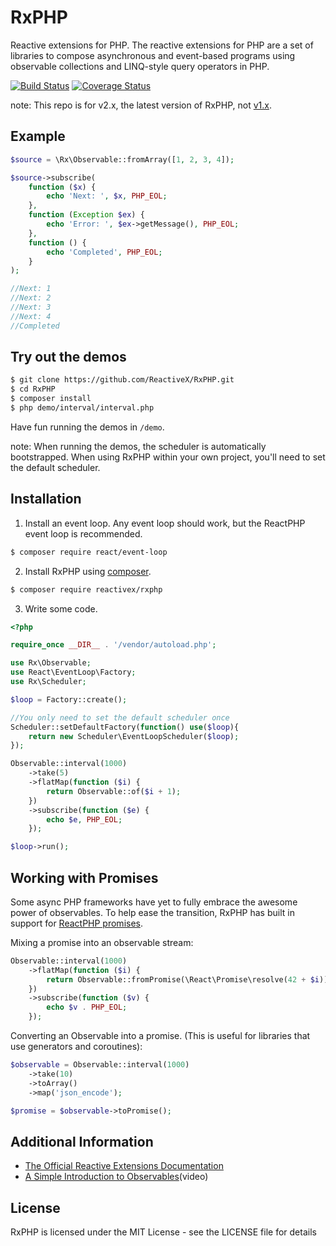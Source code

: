 RxPHP
======

Reactive extensions for PHP. The reactive extensions for PHP are a set of
libraries to compose asynchronous and event-based programs using observable
collections and LINQ-style query operators in PHP.

[![Build Status](https://secure.travis-ci.org/ReactiveX/RxPHP.png?branch=master)](https://travis-ci.org/ReactiveX/RxPHP)
[![Coverage Status](https://coveralls.io/repos/github/ReactiveX/RxPHP/badge.svg?branch=master)](https://coveralls.io/github/ReactiveX/RxPHP?branch=master)

note:  This repo is for v2.x, the latest version of RxPHP, not [v1.x](https://github.com/ReactiveX/RxPHP/tree/1.x).

## Example

```php
$source = \Rx\Observable::fromArray([1, 2, 3, 4]);

$source->subscribe(
    function ($x) {
        echo 'Next: ', $x, PHP_EOL;
    },
    function (Exception $ex) {
        echo 'Error: ', $ex->getMessage(), PHP_EOL;
    },
    function () {
        echo 'Completed', PHP_EOL;
    }
);

//Next: 1
//Next: 2
//Next: 3
//Next: 4
//Completed

```

## Try out the demos

```bash
$ git clone https://github.com/ReactiveX/RxPHP.git
$ cd RxPHP
$ composer install
$ php demo/interval/interval.php
```

Have fun running the demos in `/demo`.

note:  When running the demos, the scheduler is automatically bootstrapped.  When using RxPHP within your own project, you'll need to set the default scheduler. 

## Installation
1. Install an event loop.  Any event loop should work, but the ReactPHP event loop is recommended.

```bash
$ composer require react/event-loop
```

2. Install RxPHP using [composer](https://getcomposer.org).

```bash
$ composer require reactivex/rxphp
```

3. Write some code.

```PHP
<?php

require_once __DIR__ . '/vendor/autoload.php';

use Rx\Observable;
use React\EventLoop\Factory;
use Rx\Scheduler;

$loop = Factory::create();

//You only need to set the default scheduler once
Scheduler::setDefaultFactory(function() use($loop){
    return new Scheduler\EventLoopScheduler($loop);
});

Observable::interval(1000)
    ->take(5)
    ->flatMap(function ($i) {
        return Observable::of($i + 1);
    })
    ->subscribe(function ($e) {
        echo $e, PHP_EOL;
    });

$loop->run();

```
## Working with Promises

Some async PHP frameworks have yet to fully embrace the awesome power of observables.  To help ease the transition, RxPHP has built in support for [ReactPHP promises](https://github.com/reactphp/promise).

Mixing a promise into an observable stream:

```PHP
Observable::interval(1000)
    ->flatMap(function ($i) {
        return Observable::fromPromise(\React\Promise\resolve(42 + $i));
    })
    ->subscribe(function ($v) {
        echo $v . PHP_EOL;
    });
```

Converting an Observable into a promise. (This is useful for libraries that use generators and coroutines):
```PHP
$observable = Observable::interval(1000)
    ->take(10)
    ->toArray()
    ->map('json_encode');

$promise = $observable->toPromise();
```

## Additional Information
- [The Official Reactive Extensions Documentation](http://reactivex.io/documentation/observable.html)
- [A Simple Introduction to Observables](https://www.youtube.com/watch?v=uQ1zhJHclvs)(video)


## License

RxPHP is licensed under the MIT License - see the LICENSE file for details

